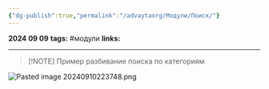 ```yaml
---
{"dg-publish":true,"permalink":"/advaytaorg/Модули/Поиск/"}
---
```


**2024 09 09**
**tags:** #модули 
**links:** 

---

> [!NOTE] Пример разбивание поиска по категориям
> 
![Pasted image 20240910223748.png](/img/user/data/Pasted%20image%2020240910223748.png)


